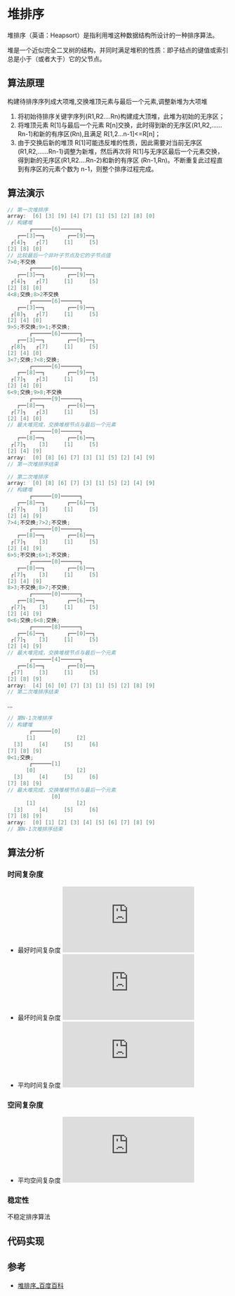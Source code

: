 # 堆排序

堆排序（英语：Heapsort）是指利用堆这种数据结构所设计的一种排序算法。

堆是一个近似完全二叉树的结构，并同时满足堆积的性质：即子结点的键值或索引总是小于（或者大于）它的父节点。

## 算法原理

构建待排序序列成大项堆,交换堆顶元素与最后一个元素,调整新堆为大项堆

1. 将初始待排序关键字序列(R1,R2….Rn)构建成大顶堆，此堆为初始的无序区；
2. 将堆顶元素 R[1]与最后一个元素 R[n]交换，此时得到新的无序区(R1,R2,……Rn-1)和新的有序区(Rn),且满足 R[1,2…n-1]<=R[n]；
3. 由于交换后新的堆顶 R[1]可能违反堆的性质，因此需要对当前无序区(R1,R2,……Rn-1)调整为新堆，然后再次将 R[1]与无序区最后一个元素交换，得到新的无序区(R1,R2….Rn-2)和新的有序区
   (Rn-1,Rn)。不断重复此过程直到有序区的元素个数为 n-1，则整个排序过程完成。

## 算法演示

```c
// 第一次堆排序
array:  [6] [3] [9] [4] [7] [1] [5] [2] [8] [0]
// 构建堆
       ┌──────[6]──────┐
   ┌──[3]──┐       ┌──[9]──┐
 ┌[4]┐   ┌[7]     [1]     [5]
[2] [8] [0]
// 比较最后一个非叶子节点及它的子节点值
7>0;不交换
       ┌──────[6]──────┐
   ┌──[3]──┐       ┌──[9]──┐
 ┌[4]┐   ┌[7]     [1]     [5]
[2] [8] [0]
4<8;交换;8>2不交换
       ┌──────[6]──────┐
   ┌──[3]──┐       ┌──[9]──┐
 ┌[8]┐   ┌[7]     [1]     [5]
[2] [4] [0]
9>5;不交换;9>1;不交换;
       ┌──────[6]──────┐
   ┌──[3]──┐       ┌──[9]──┐
 ┌[8]┐   ┌[7]     [1]     [5]
[2] [4] [0]
3<7;交换;7<8;交换;
       ┌──────[6]──────┐
   ┌──[8]──┐       ┌──[9]──┐
 ┌[7]┐   ┌[3]     [1]     [5]
[2] [4] [0]
6<9;交换;9>8;不交换
       ┌──────[9]──────┐
   ┌──[8]──┐       ┌──[6]──┐
 ┌[7]┐   ┌[3]     [1]     [5]
[2] [4] [0]
// 最大堆完成，交换堆根节点与最后一个元素
       ┌──────[0]──────┐
   ┌──[8]──┐       ┌──[6]──┐
 ┌[7]┐    [3]     [1]     [5]
[2] [4] [9]
array:  [0] [8] [6] [7] [3] [1] [5] [2] [4] [9]
// 第一次堆排序结束
```

```c
// 第二次堆排序
array:  [0] [8] [6] [7] [3] [1] [5] [2] [4] [9]
// 构建堆
       ┌──────[0]──────┐
   ┌──[8]──┐       ┌──[6]──┐
 ┌[7]┐    [3]     [1]     [5]
[2] [4] [9]
7>4;不交换;7>2;不交换;
       ┌──────[0]──────┐
   ┌──[8]──┐       ┌──[6]──┐
 ┌[7]┐    [3]     [1]     [5]
[2] [4] [9]
6>5;不交换;6>1;不交换;
       ┌──────[0]──────┐
   ┌──[8]──┐       ┌──[6]──┐
 ┌[7]┐    [3]     [1]     [5]
[2] [4] [9]
8>3;不交换;8>7;不交换;
       ┌──────[0]──────┐
   ┌──[8]──┐       ┌──[6]──┐
 ┌[7]┐    [3]     [1]     [5]
[2] [4] [9]
0<6;交换;6<8;交换;
       ┌──────[8]──────┐
   ┌──[6]──┐       ┌──[0]──┐
 ┌[7]┐    [3]     [1]     [5]
[2] [4] [9]
// 最大堆完成，交换堆根节点与最后一个元素
       ┌──────[4]──────┐
   ┌──[6]──┐       ┌──[0]──┐
 ┌[7]     [3]     [1]     [5]
[2] [8] [9]
array:  [4] [6] [0] [7] [3] [1] [5] [2] [8] [9]
// 第二次堆排序结束
```

...

```c
// 第N-1次堆排序
// 构建堆
       ┌──────[0]
      [1]             [2]
  [3]     [4]     [5]     [6]
[7] [8] [9]
0<1;交换;
       ┌──────[1]
      [0]             [2]
  [3]     [4]     [5]     [6]
[7] [8] [9]
// 最大堆完成，交换堆根节点与最后一个元素
              [0]
      [1]             [2]
  [3]     [4]     [5]     [6]
[7] [8] [9]
array:  [0] [1] [2] [3] [4] [5] [6] [7] [8] [9]
// 第N-1次堆排序结束
```

## 算法分析

### 时间复杂度

- 最好时间复杂度 ![](<https://latex.codecogs.com/png.latex?O(nlogn)>)
- 最坏时间复杂度 ![](<https://latex.codecogs.com/png.latex?O(nlogn)>)
- 平均时间复杂度 ![](<https://latex.codecogs.com/png.latex?O(nlogn)>)

### 空间复杂度

- 平均空间复杂度 ![](<https://latex.codecogs.com/png.latex?O(1)>)

### 稳定性

不稳定排序算法

## 代码实现

<!--
<code-group>
<code-block title="JavaScript">
<<< @/scripts/js/algorithm/heapSort.js
</code-block>
</code-group> -->

## 参考

- [堆排序\_百度百科](https://baike.baidu.com/item/%E5%A0%86%E6%8E%92%E5%BA%8F)
